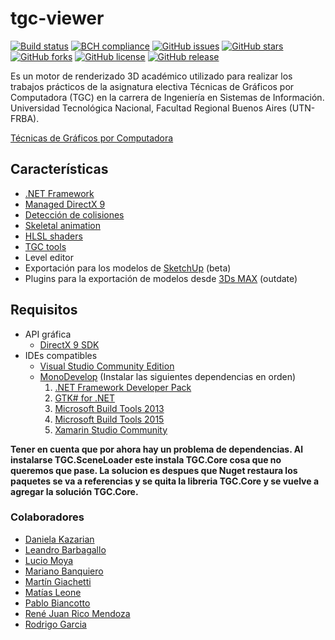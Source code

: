# tgc-viewer
[![Build status](https://ci.appveyor.com/api/projects/status/72r1a74noxa4t7c5?svg=true)](https://ci.appveyor.com/project/rejurime/tgc-viewer)
[![BCH compliance](https://bettercodehub.com/edge/badge/tgc-utn/tgc-viewer?branch=master)](https://bettercodehub.com/)
[![GitHub issues](https://img.shields.io/github/issues/tgc-utn/tgc-viewer.svg)](https://github.com/tgc-utn/tgc-viewer/issues)
[![GitHub stars](https://img.shields.io/github/stars/tgc-utn/tgc-viewer.svg)](https://github.com/tgc-utn/tgc-viewer/stargazers)
[![GitHub forks](https://img.shields.io/github/forks/tgc-utn/tgc-viewer.svg)](https://github.com/tgc-utn/tgc-viewer/network)
[![GitHub license](https://img.shields.io/github/license/tgc-utn/tgc-viewer.svg)](https://github.com/tgc-utn/tgc-viewer/blob/master/LICENSE)
[![GitHub release](https://img.shields.io/github/release/tgc-utn/tgc-viewer.svg)](https://github.com/tgc-utn/tgc-viewer/releases)

Es un motor de renderizado 3D académico utilizado para realizar los trabajos prácticos de la asignatura electiva Técnicas de Gráficos por Computadora (TGC) en la carrera de Ingeniería en Sistemas de Información. Universidad Tecnológica Nacional, Facultad Regional Buenos Aires (UTN-FRBA).

[Técnicas de Gráficos por Computadora](http://tgc-utn.github.io/)

## Características
* [.NET Framework](https://www.microsoft.com/net)
* [Managed DirectX 9](https://en.wikipedia.org/wiki/Managed_DirectX)
* [Detección de colisiones](https://en.wikipedia.org/wiki/Collision_detection)
* [Skeletal animation](https://en.wikipedia.org/wiki/Skeletal_animation)
* [HLSL shaders](https://msdn.microsoft.com/en-us/library/windows/desktop/bb509561%28v=vs.85%29.aspx)
* [TGC tools](https://github.com/tgc-utn/tgc-tools)
* Level editor
* Exportación para los modelos de [SketchUp](https://www.sketchup.com) (beta)
* Plugins para la exportación de modelos desde [3Ds MAX](http://www.autodesk.com/education/free-software/3ds-max) (outdate)

## Requisitos
* API gráfica
    * [DirectX 9 SDK](http://www.microsoft.com/en-us/download/details.aspx?displaylang=en&id=6812)
* IDEs compatibles
    * [Visual Studio Community Edition](https://www.visualstudio.com/vs/community)
    * [MonoDevelop](http://www.monodevelop.com/) (Instalar las siguientes dependencias en orden)
        1. [.NET Framework Developer Pack](https://www.microsoft.com/net/targeting)
        2. [GTK# for .NET](http://www.mono-project.com/download/#download-win)
        3. [Microsoft Build Tools 2013](https://www.microsoft.com/es-ar/download/details.aspx?id=40760)
        4. [Microsoft Build Tools 2015](https://www.microsoft.com/es-ar/download/details.aspx?id=48159)
        5. [Xamarin Studio Community](https://dl.xamarin.com/MonoDevelop/Windows/XamarinStudio-6.3.0.863.msi)

**Tener en cuenta que por ahora hay un problema de dependencias. Al instalarse TGC.SceneLoader este instala TGC.Core cosa que no queremos que pase. La solucion es despues que Nuget restaura los paquetes se va a referencias y se quita la libreria TGC.Core y se vuelve a agregar la solución TGC.Core.**

### Colaboradores
* [Daniela Kazarian](https://github.com/Dkazarian)
* [Leandro Barbagallo](https://github.com/lebarba)
* [Lucio Moya](https://github.com/DNAngeluS)
* [Mariano Banquiero](https://github.com/mbanquiero)
* [Martín Giachetti](https://github.com/mgiachetti)
* [Matías Leone](https://github.com/leonematias)
* [Pablo Biancotto](https://github.com/akhanubis)
* [René Juan Rico Mendoza](https://github.com/rejurime)
* [Rodrigo Garcia](https://github.com/mysery)
